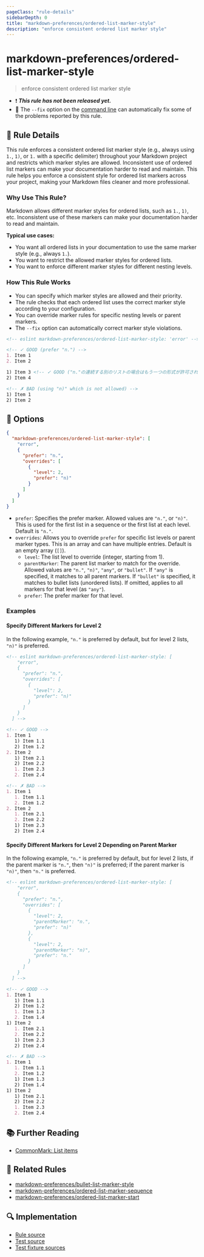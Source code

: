 ```yaml
---
pageClass: "rule-details"
sidebarDepth: 0
title: "markdown-preferences/ordered-list-marker-style"
description: "enforce consistent ordered list marker style"
---
```


# markdown-preferences/ordered-list-marker-style

> enforce consistent ordered list marker style

- ❗ <badge text="This rule has not been released yet." vertical="middle" type="error"> **_This rule has not been released yet._** </badge>
- 🔧 The `--fix` option on the [command line](https://eslint.org/docs/user-guide/command-line-interface#fixing-problems) can automatically fix some of the problems reported by this rule.

## 📖 Rule Details

This rule enforces a consistent ordered list marker style (e.g., always using `1.`, `1)`, or `1.` with a specific delimiter) throughout your Markdown project and restricts which marker styles are allowed. Inconsistent use of ordered list markers can make your documentation harder to read and maintain. This rule helps you enforce a consistent style for ordered list markers across your project, making your Markdown files cleaner and more professional.

### Why Use This Rule?

Markdown allows different marker styles for ordered lists, such as `1.`, `1)`, etc. Inconsistent use of these markers can make your documentation harder to read and maintain.

**Typical use cases:**

- You want all ordered lists in your documentation to use the same marker style (e.g., always `1.`).
- You want to restrict the allowed marker styles for ordered lists.
- You want to enforce different marker styles for different nesting levels.

### How This Rule Works

- You can specify which marker styles are allowed and their priority.
- The rule checks that each ordered list uses the correct marker style according to your configuration.
- You can override marker rules for specific nesting levels or parent markers.
- The `--fix` option can automatically correct marker style violations.

<!-- prettier-ignore-start -->

<!-- eslint-skip -->

```md
<!-- eslint markdown-preferences/ordered-list-marker-style: 'error' -->

<!-- ✓ GOOD (prefer "n.") -->
1. Item 1
2. Item 2

1) Item 3 <!-- ✓ GOOD ("n."の連続する別のリストの場合はもう一つの形式が許可されます) -->
2) Item 4

<!-- ✗ BAD (using "n)" which is not allowed) -->
1) Item 1
2) Item 2
```

<!-- prettier-ignore-end -->

## 🔧 Options

```json
{
  "markdown-preferences/ordered-list-marker-style": [
    "error",
    {
      "prefer": "n.",
      "overrides": [
        {
          "level": 2,
          "prefer": "n)"
        }
      ]
    }
  ]
}
```

- `prefer`: Specifies the prefer marker. Allowed values are `"n."`, or `"n)"`. This is used for the first list in a sequence or the first list at each level. Default is `"n."`.
- `overrides`: Allows you to override `prefer` for specific list levels or parent marker types. This is an array and can have multiple entries. Default is an empty array (`[]`).
  - `level`: The list level to override (integer, starting from 1).
  - `parentMarker`: The parent list marker to match for the override. Allowed values are `"n."`, `"n)"`, `"any"`, or `"bullet"`. If `"any"` is specified, it matches to all parent markers. If `"bullet"` is specified, it matches to bullet lists (unordered lists). If omitted, applies to all markers for that level (as `"any"`).
  - `prefer`: The prefer marker for that level.

### Examples

#### Specify Different Markers for Level 2

In the following example, `"n."` is preferred by default, but for level 2 lists, `"n)"` is preferred.

<!-- prettier-ignore-start -->

<!-- eslint-skip -->

```md
<!-- eslint markdown-preferences/ordered-list-marker-style: [
    "error",
    {
      "prefer": "n.",
      "overrides": [
        {
          "level": 2,
          "prefer": "n)"
        }
      ]
    }
  ] -->

<!-- ✓ GOOD -->
1. Item 1
   1) Item 1.1
   2) Item 1.2
2. Item 2
   1) Item 2.1
   2) Item 2.2
   1. Item 2.3
   2. Item 2.4

<!-- ✗ BAD -->
1. Item 1
   1. Item 1.1
   2. Item 1.2
2. Item 2
   1. Item 2.1
   2. Item 2.2
   1) Item 2.3
   2) Item 2.4
```

<!-- prettier-ignore-end -->

#### Specify Different Markers for Level 2 Depending on Parent Marker

In the following example, `"n."` is preferred by default, but for level 2 lists, if the parent marker is `"n."`, then `"n)"` is preferred; if the parent marker is `"n)"`, then `"n."` is preferred.

<!-- prettier-ignore-start -->

<!-- eslint-skip -->

```md
<!-- eslint markdown-preferences/ordered-list-marker-style: [
    "error",
    {
      "prefer": "n.",
      "overrides": [
        {
          "level": 2,
          "parentMarker": "n.",
          "prefer": "n)"
        },
        {
          "level": 2,
          "parentMarker": "n)",
          "prefer": "n."
        }
      ]
    }
  ] -->

<!-- ✓ GOOD -->
1. Item 1
   1) Item 1.1
   2) Item 1.2
   1. Item 1.3
   2. Item 1.4
1) Item 2
   1. Item 2.1
   2. Item 2.2
   1) Item 2.3
   2) Item 2.4

<!-- ✗ BAD -->
1. Item 1
   1. Item 1.1
   2. Item 1.2
   1) Item 1.3
   2) Item 1.4
1) Item 2
   1) Item 2.1
   2) Item 2.2
   1. Item 2.3
   2. Item 2.4
```

<!-- prettier-ignore-end -->

## 📚 Further Reading

- [CommonMark: List items](https://spec.commonmark.org/0.31.2/#list-items)

## 👫 Related Rules

- [markdown-preferences/bullet-list-marker-style](./bullet-list-marker-style.md)
- [markdown-preferences/ordered-list-marker-sequence](./ordered-list-marker-sequence.md)
- [markdown-preferences/ordered-list-marker-start](./ordered-list-marker-start.md)

## 🔍 Implementation

<!-- eslint-disable markdown-links/no-dead-urls -- Auto generated -->

- [Rule source](https://github.com/ota-meshi/eslint-plugin-markdown-preferences/blob/main/src/rules/ordered-list-marker-style.ts)
- [Test source](https://github.com/ota-meshi/eslint-plugin-markdown-preferences/blob/main/tests/src/rules/ordered-list-marker-style.ts)
- [Test fixture sources](https://github.com/ota-meshi/eslint-plugin-markdown-preferences/tree/main/tests/fixtures/rules/ordered-list-marker-style)

<!-- eslint-enable markdown-links/no-dead-urls -- Auto generated -->
